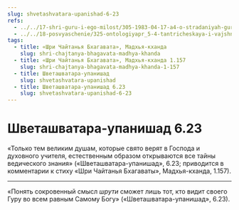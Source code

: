 ```yaml
---
slug: shvetashvatara-upanishad-6-23
refs:
  - ../../17-shri-guru-i-ego-milost/305-1983-04-17-a4-o-stradaniyah-guru-iz-za-karmy-uchenikov.md
  - ../../18-posvyaschenie/325-ontologiyapr_5-4-tantricheskaya-i-vajshnavskaya-diksha.md
tags:
  - title: «Шри Чайтанья Бхагавата», Мадхья-кханда
    slug: shri-chajtanya-bhagavata-madhya-khanda
  - title: «Шри Чайтанья Бхагавата», Мадхья-кханда 1.157
    slug: shri-chajtanya-bhagavata-madhya-khanda-1-157
  - title: Шветашватара-упанишад
    slug: shvetashvatara-upanishad
  - title: Шветашватара-упанишад 6.23
    slug: shvetashvatara-upanishad-6-23
---
```


# Шветашватара-упанишад 6.23

«Только тем великим душам, которые свято верят в Господа и духовного учителя, естественным образом открываются все тайны ведического знания» («Шветашватара-упанишад», 6.23; приводится в комментарии к стиху «Шри Чайтанья Бхагаваты», Мадхья-кханда, 1.157).

---

«Понять сокровенный смысл *шрути* сможет лишь тот, кто видит своего Гуру во всем равным Самому Богу» («Шветашватара-упанишад», 6.23).
